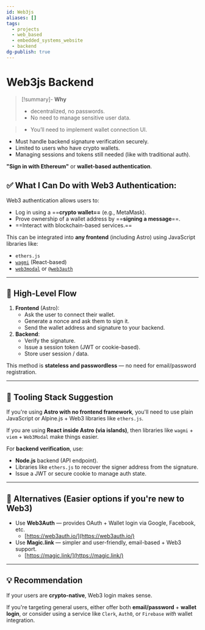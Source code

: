 ```yaml
---
id: Web3js
aliases: []
tags:
  - projects
  - web_based
  - embedded_systems_website
  - backend
dg-publish: true
---
```

# Web3js Backend 
 > [!summary]- **Why**
 > -  decentralized, no passwords.
>- No need to manage sensitive user data.

> - You’ll need to implement wallet connection UI.
- Must handle backend signature verification securely.
- Limited to users who have crypto wallets.
- Managing sessions and tokens still needed (like with traditional auth).

 **"Sign in with Ethereum"** or **wallet-based authentication**. 

## ✅ What I Can Do with Web3 Authentication:

Web3 authentication allows users to:

- Log in using a ==**crypto wallet==** (e.g., MetaMask).
- Prove ownership of a wallet address by ==**signing a message**==.
- ==Interact with blockchain-based services.==

This can be integrated into **any frontend** (including Astro) using JavaScript libraries like:

- `ethers.js`
- [`wagmi`](https://wagmi.sh/) (React-based)
- [`web3modal`](https://github.com/Web3Modal/web3modal) or [`@web3auth`](https://web3auth.io/)

---

## 🧩 High-Level Flow

1. **Frontend** (Astro):
	- Ask the user to connect their wallet.
	- Generate a nonce and ask them to sign it.
	- Send the wallet address and signature to your backend.
2. **Backend**:
	- Verify the signature.
	- Issue a session token (JWT or cookie-based).
	- Store user session / data.

This method is **stateless and passwordless** — no need for email/password registration.

---

## 🔧 Tooling Stack Suggestion

If you're using **Astro with no frontend framework**, you'll need to use plain JavaScript or Alpine.js + Web3 libraries like `ethers.js`.

If you are using **React inside Astro (via islands)**, then libraries like `wagmi` + `viem` + `Web3Modal` make things easier.

For **backend verification**, use:

- **Node.js** backend (API endpoint).
- Libraries like `ethers.js` to recover the signer address from the signature.
- Issue a JWT or secure cookie to manage auth state.

---

## 🧠 Alternatives (Easier options if you're new to Web3)

- Use **Web3Auth** — provides OAuth + Wallet login via Google, Facebook, etc.
	- [https://web3auth.io/](https://web3auth.io/)
- Use **Magic.link** — simpler and user-friendly, email-based + Web3 support.
	- [https://magic.link/](https://magic.link/)

---

## 💡 Recommendation

If your users are **crypto-native**, Web3 login makes sense.

If you're targeting general users, either offer both **email/password** + **wallet login**, or consider using a service like `Clerk`, `Auth0`, or `Firebase` *with* wallet integration.

